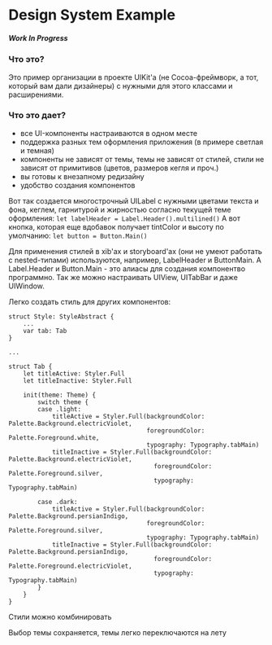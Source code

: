 ﻿# Design System Example
##### *Work In Progress*

### Что это?
Это пример организации в проекте UIKit'а (не Cocoa-фреймворк, а тот, который вам дали дизайнеры) с нужными для этого классами и расширениями.

### Что это дает?
- все UI-компоненты настраиваются в одном месте
- поддержка разных тем оформления приложения (в примере светлая и темная)
- компоненты не зависят от темы, темы не зависят от стилей, стили не зависят от примитивов (цветов, размеров кегля и проч.) 
- вы готовы к внезапному редизайну
- удобство создания компонентов

Вот так создается многострочный UILabel с нужными цветами текста и фона, кеглем, гарнитурой и жирностью согласно текущей теме оформления:
`let labelHeader = Label.Header().multilined()`
А вот кнопка, которая еще вдобавок получает tintColor и высоту по умолчанию:
`let button = Button.Main()`

Для применения стилей в xib'ах и storyboard'ах (они не умеют работать с nested-типами) используются, например, LabelHeader и ButtonMain. А Label.Header и Button.Main - это алиасы для создания компонентво программно.
Так же можно настраивать UIView, UITabBar и даже UIWindow. 

Легко создать стиль для других компонентов:

    struct Style: StyleAbstract {
    	...
    	var tab: Tab
    }

	...	
	
    struct Tab {
        let titleActive: Styler.Full
        let titleInactive: Styler.Full
        
        init(theme: Theme) {
            switch theme {
            case .light:
                titleActive = Styler.Full(backgroundColor: Palette.Background.electricViolet,
                                          foregroundColor: Palette.Foreground.white,
                                          typography: Typography.tabMain)
                titleInactive = Styler.Full(backgroundColor: Palette.Background.electricViolet,
                                            foregroundColor: Palette.Foreground.silver,
                                            typography: Typography.tabMain)
                
            case .dark:
                titleActive = Styler.Full(backgroundColor: Palette.Background.persianIndigo,
                                          foregroundColor: Palette.Foreground.silver,
                                          typography: Typography.tabMain)
                titleInactive = Styler.Full(backgroundColor: Palette.Background.persianIndigo,
                                            foregroundColor: Palette.Foreground.electricViolet,
                                            typography: Typography.tabMain)
            }
        }
    }


Стили можно комбинировать

Выбор темы сохраняется, темы легко переключаются на лету
